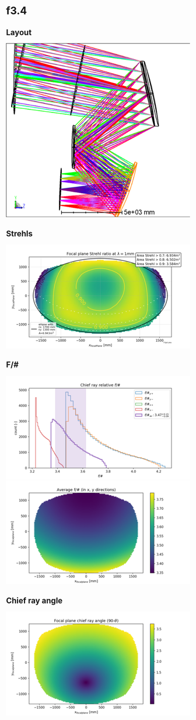 # f3.4

## Layout

![](layout/3DLayout.png)

## Strehls

![](strehls/F3p4_focal_plane_strehls.png)

## F/#

![](fNumbers/fnumber_hists.png)
![](fNumbers/fnumber_av.png)

## Chief ray angle

![](chief_ray/chief_ray_angles_map.png)
